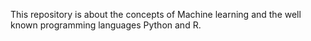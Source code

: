 This repository is about the concepts of Machine learning and the well known programming 
languages Python and R.
